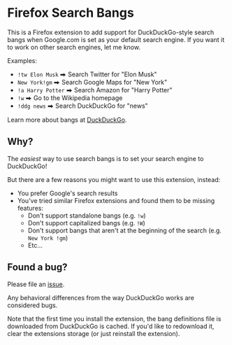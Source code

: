 # Firefox Search Bangs

This is a Firefox extension to add support for DuckDuckGo-style search bangs when Google.com is set as your default search engine. If you want it to work on other search engines, let me know.

Examples:

* `!tw Elon Musk` ⮕ Search Twitter for "Elon Musk"
* `New York!gm` ⮕ Search Google Maps for "New York"
* `!a Harry Potter` ⮕ Search Amazon for "Harry Potter"
* `!w` ⮕ Go to the Wikipedia homepage
* `!ddg news` ⮕ Search DuckDuckGo for "news"

Learn more about bangs at [DuckDuckGo](https://duckduckgo.com/bang).

## Why?

The *easiest* way to use search bangs is to set your search engine to DuckDuckGo!

But there are a few reasons you might want to use this extension, instead:

* You prefer Google's search results
* You've tried similar Firefox extensions and found them to be missing features:
     - Don't support standalone bangs (e.g. `!w`)
     - Don't support capitalized bangs (e.g. `!W`)
     - Don't support bangs that aren't at the beginning of the search (e.g. `New York !gm`)
     - Etc...

## Found a bug?

Please file an [issue](https://github.com/danielktaylor/search-bangs/issues).

Any behavioral differences from the way DuckDuckGo works are considered bugs.

Note that the first time you install the extension, the bang definitions file is downloaded from DuckDuckGo is cached. If you'd like to redownload it, clear the extensions storage (or just reinstall the extension).
